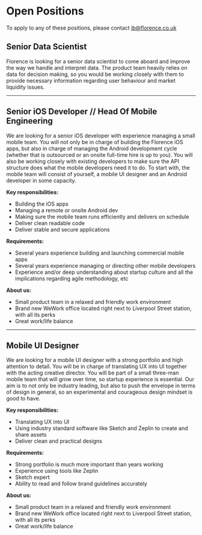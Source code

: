# Open Positions
To apply to any of these positions, please contact ib@florence.co.uk

## Senior Data Scientist
Florence is looking for a senior data scientist to come aboard and improve the way we handle and interpret data. The product team heavily relies on data for decision making, so you would be working closely with them to provide necessary information regarding user behaviour and market liquidity issues.

***

## Senior iOS Developer // Head Of Mobile Engineering
We are looking for a senior iOS developer with experience managing a small mobile team. You will not only be in charge of building the Florence iOS apps, but also in charge of managing the Android development cycle (whether that is outsourced or an onsite full-time hire is up to you). You will also be working closely with existing developers to make sure the API structure does what the mobile developers need it to do. To start with, the mobile team will consist of yourself, a mobile UI designer and an Android developer in some capacity.

**Key responsibilities:**
- Building the iOS apps
- Managing a remote or onsite Android dev
- Making sure the mobile team runs efficiently and delivers on schedule
- Deliver clean readable code
- Deliver stable and secure applications

**Requirements:**
- Several years experience building and launching commercial mobile apps
- Several years experience managing or directing other mobile developers
- Experience and/or deep understanding about startup culture and all the implications regarding agile methodology, etc

**About us:**
- Small product team in a relaxed and friendly work environment
- Brand new WeWork office located right next to Liverpool Street station, with all its perks
- Great work/life balance

***

## Mobile UI Designer
We are looking for a mobile UI designer with a strong portfolio and high attention to detail. You will be in charge of translating UX into UI together with the acting creative director. You will be part of a small three-man mobile team that will grow over time, so startup experience is essential. Our aim is to not only be industry leading, but also to push the envelope in terms of design in general, so an experimental and courageous design mindset is good to have.

**Key responsibilities:**
- Translating UX into UI
- Using industry standard software like Sketch and Zeplin to create and share assets
- Deliver clean and practical designs

**Requirements:**
- Strong portfolio is much more important than years working
- Experience using tools like Zeplin
- Sketch expert
- Ability to read and follow brand guidelines accurately

**About us:**
- Small product team in a relaxed and friendly work environment
- Brand new WeWork office located right next to Liverpool Street station, with all its perks
- Great work/life balance
